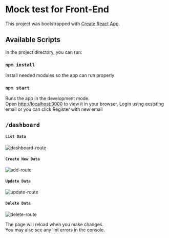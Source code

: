 # Mock test for Front-End

This project was bootstrapped with [Create React App](https://github.com/facebook/create-react-app).

## Available Scripts

In the project directory, you can run:

### `npm install`
Install needed modules so the app can run properly

### `npm start`

Runs the app in the development mode.\
Open [http://localhost:3000](http://localhost:3000) to view it in your browser.
Login using exsisting email or you can click Register with new email


## `/dashboard`

#### `List Data`
![dashboard-route](https://user-images.githubusercontent.com/45417820/187397362-5572d245-33fc-4dce-b0a8-c8d714610e9c.png)

#### `Create New Data`
![add-route](https://user-images.githubusercontent.com/45417820/187397414-fd618754-40a8-4ebb-9358-3f918556192d.png)

#### `Update Data`
![update-route](https://user-images.githubusercontent.com/45417820/187397454-450fb1f8-3a96-4803-b7a9-9994e9c1f24c.png)

#### `Delete Data`
![delete-route](https://user-images.githubusercontent.com/45417820/187397480-3ca3458d-606c-4106-ae5a-a71eae58fbad.png)


The page will reload when you make changes.\
You may also see any lint errors in the console.
